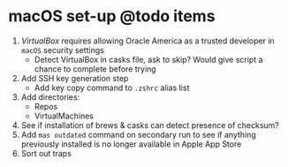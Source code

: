 # macOS set-up @todo items

1. _VirtualBox_ requires allowing Oracle America as a trusted developer in `macOS` security settings
   - Detect VirtualBox in casks file, ask to skip? Would give script a chance to complete before trying
2. Add SSH key generation step
    - Add key copy command to `.zshrc` alias list
3. Add directories:
    - Repos
    - VirtualMachines
4. See if installation of brews & casks can detect presence of checksum?
5. Add `mas outdated` command on secondary run to see if anything previously installed is no longer available in Apple App Store
5. Sort out traps

